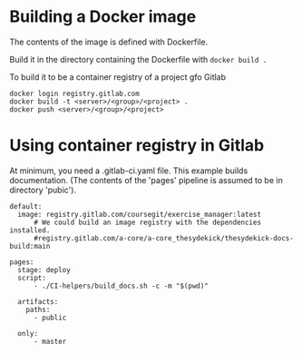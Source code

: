 Building a Docker image
=======================

The contents of the image is defined with Dockerfile.

Build it in the directory containing the Dockerfile with
`docker build .`

To build it to be a container registry of a project gfo Gitlab
```
docker login registry.gitlab.com
docker build -t <server>/<group>/<project> .
docker push <server>/<group>/<project>
```

Using container registry in Gitlab
==================================
At minimum, you need a .gitlab-ci.yaml file. This example builds
documentation. (The contents of the 'pages' pipeline is assumed to be in directory 'pubic').
```
default:
  image: registry.gitlab.com/coursegit/exercise_manager:latest
      # We could build an image registry with the dependencies installed.
      #registry.gitlab.com/a-core/a-core_thesydekick/thesydekick-docs-build:main

pages:
  stage: deploy
  script:
      - ./CI-helpers/build_docs.sh -c -m "$(pwd)" 

  artifacts:
    paths:
      - public

  only:
      - master
```



